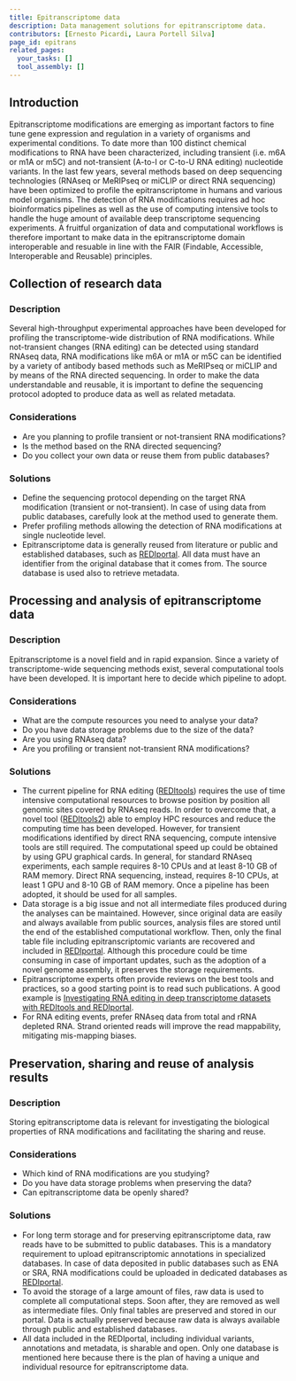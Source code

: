 ```yaml
---
title: Epitranscriptome data
description: Data management solutions for epitranscriptome data.
contributors: [Ernesto Picardi, Laura Portell Silva]
page_id: epitrans
related_pages: 
  your_tasks: []
  tool_assembly: []
---
```


## Introduction
Epitranscriptome modifications are emerging as important factors to fine tune gene expression and regulation in a variety of organisms and experimental conditions. To date more than 100 distinct chemical modifications to RNA have been characterized, including transient (i.e. m6A or m1A or m5C) and not-transient (A-to-I or C-to-U RNA editing) nucleotide variants. In the last few years, several methods based on deep sequencing technologies (RNAseq or MeRIPseq or miCLIP or direct RNA sequencing) have been optimized to profile the epitranscriptome in humans and various model organisms. The detection of RNA modifications requires ad hoc bioinformatics pipelines as well as the use of computing intensive tools to handle the huge amount of available deep transcriptome sequencing experiments. A fruitful organization of data and computational workflows is therefore important to make data in the epitranscriptome domain interoperable and resuable in line with the FAIR (Findable, Accessible, Interoperable and Reusable) principles.

## Collection of research data
 
### Description
Several high-throughput experimental approaches have been developed for profiling the transcriptome-wide distribution of RNA modifications. While not-transient changes (RNA editing) can be detected using standard RNAseq data, RNA modifications like m6A or m1A or m5C can be identified by a variety of antibody based methods such as MeRIPseq or miCLIP and by means of the RNA directed sequencing. In order to make the data understandable and reusable, it is important to define the sequencing protocol adopted to produce data as well as related metadata. 

### Considerations
- Are you planning to profile transient or not-transient RNA modifications?
- Is the method based on the RNA directed sequencing?
- Do you collect your own data or reuse them from public databases?

### Solutions
- Define the sequencing protocol depending on the target RNA modification (transient or not-transient). In case of using data from public databases, carefully look at the method used to generate them.
- Prefer profiling methods allowing the detection of RNA modifications at single nucleotide level.
- Epitranscriptome data is generally reused from literature or public and established databases, such as [REDIportal](http://srv00.recas.ba.infn.it/atlas/). All data must have an identifier from the original database that it comes from. The source database is used also to retrieve metadata.

## Processing and analysis of epitranscriptome data

### Description
Epitranscriptome is a novel field and in rapid expansion. Since a variety of transcriptome-wide sequencing methods exist, several computational tools have been developed. It is important here to decide which pipeline to adopt.

### Considerations
- What are the compute resources you need to analyse your data? 
- Do you have data storage problems due to the size of the data?
- Are you using RNAseq data?
- Are you profiling or transient not-transient RNA modifications?

### Solutions
- The current pipeline for RNA editing ([REDItools](https://github.com/BioinfoUNIBA/REDItools)) requires the use of time intensive computational resources to browse position by position all genomic sites covered by RNAseq reads. In order to overcome that, a novel tool ([REDItools2](https://github.com/BioinfoUNIBA/REDItools2)) able to employ HPC resources and reduce the computing time has been developed. However, for transient modifications identified by direct RNA sequencing, compute intensive tools are still required. The computational speed up could be obtained by using GPU graphical cards. In general, for standard RNAseq experiments, each sample requires 8-10 CPUs and at least 8-10 GB of RAM memory. Direct RNA sequencing, instead, requires 8-10 CPUs, at least 1 GPU and 8-10 GB of RAM memory. Once a pipeline has been adopted, it should be used for all samples.
- Data storage is a big issue and not all intermediate files produced during the analyses can be maintained. However, since original data are easily and always available from public sources, analysis files are stored until the end of the established computational workflow. Then, only the final table file including epitranscriptomic variants are recovered and included in [REDIportal](http://srv00.recas.ba.infn.it/atlas/). Although this procedure could be time consuming in case of important updates, such as the adoption of a novel genome assembly, it preserves the storage requirements.
- Epitranscriptome experts often provide reviews on the best tools and practices, so a good starting point is to read such publications. A good example is [Investigating RNA editing in deep transcriptome datasets with REDItools and REDIportal](https://www.nature.com/articles/s41596-019-0279-7).
- For RNA editing events, prefer RNAseq data from total and rRNA depleted RNA. Strand oriented reads will improve the read mappability, mitigating mis-mapping biases.

## Preservation, sharing and reuse of analysis results

### Description
Storing epitranscriptome data is relevant for investigating the biological properties of RNA modifications and facilitating the sharing and reuse.

### Considerations
- Which kind of RNA modifications are you studying?
- Do you have data storage problems when preserving the data?
- Can epitranscriptome data be openly shared?

### Solutions
- For long term storage and for preserving epitranscriptome data, raw reads have to be submitted to public databases. This is a mandatory requirement to upload epitranscriptomic annotations in specialized databases. In case of data deposited in public databases such as ENA or SRA, RNA modifications could be uploaded in dedicated databases as [REDIportal](http://srv00.recas.ba.infn.it/atlas/).
- To avoid the storage of a large amount of files, raw data is used to complete all computational steps. Soon after, they are removed as well as intermediate files. Only final tables are preserved and stored in our portal. Data is actually preserved because raw data is always available through public and established databases.
- All data included in the REDIportal, including individual variants, annotations and metadata, is sharable and open. Only one database is mentioned here because there is the plan of having a unique and individual resource for epitranscriptome data.
